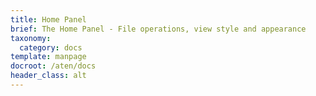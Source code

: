 ```yaml
---
title: Home Panel
brief: The Home Panel - File operations, view style and appearance
taxonomy:
  category: docs
template: manpage
docroot: /aten/docs
header_class: alt
---
```


